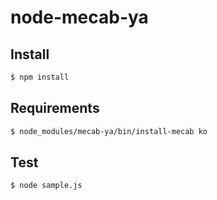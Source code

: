 # node-mecab-ya

## Install

```bash
$ npm install
```

## Requirements
```bash
$ node_modules/mecab-ya/bin/install-mecab ko
```

## Test
```bash
$ node sample.js
```
